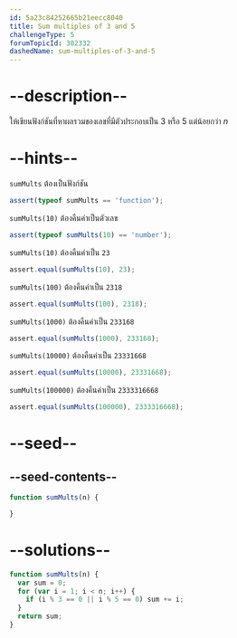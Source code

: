 ```yaml
---
id: 5a23c84252665b21eecc8040
title: Sum multiples of 3 and 5
challengeType: 5
forumTopicId: 302332
dashedName: sum-multiples-of-3-and-5
---
```


# --description--

ให้เขียนฟังก์ชันที่หาผลรวมของเลขที่มีตัวประกอบเป็น 3 หรือ 5 แต่น้อยกว่า *n*

# --hints--

`sumMults` ต้องเป็นฟังก์ชัน

```js
assert(typeof sumMults == 'function');
```

`sumMults(10)` ต้องคืนค่าเป็นตัวเลข

```js
assert(typeof sumMults(10) == 'number');
```

`sumMults(10)` ต้องคืนค่าเป็น `23`

```js
assert.equal(sumMults(10), 23);
```

`sumMults(100)` ต้องคืนค่าเป็น `2318`

```js
assert.equal(sumMults(100), 2318);
```

`sumMults(1000)` ต้องคืนค่าเป็น `233168`

```js
assert.equal(sumMults(1000), 233168);
```

`sumMults(10000)` ต้องคืนค่าเป็น `23331668`

```js
assert.equal(sumMults(10000), 23331668);
```

`sumMults(100000)` ต้องคืนค่าเป็น `2333316668`

```js
assert.equal(sumMults(100000), 2333316668);
```

# --seed--

## --seed-contents--

```js
function sumMults(n) {

}
```

# --solutions--

```js
function sumMults(n) {
  var sum = 0;
  for (var i = 1; i < n; i++) {
    if (i % 3 == 0 || i % 5 == 0) sum += i;
  }
  return sum;
}
```

